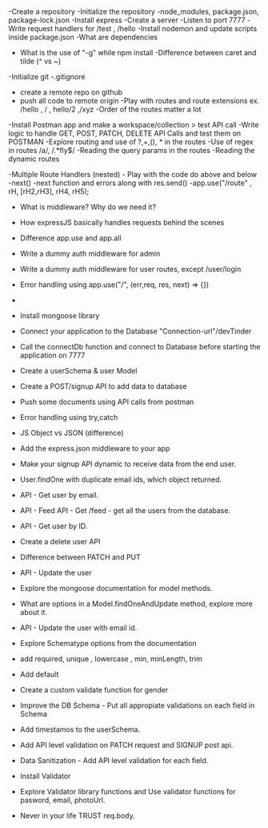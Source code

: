 -Create a repository
-Initialize the repository
-node_modules, package.json, package-lock.json
-Install express
-Create a server
-Listen to port 7777
-Write request handlers for /test , /hello
-Install nodemon and update scripts inside package.json
-What are dependencies
- What is the use of "-g" while npm install
-Difference between caret and tilde (^ vs ~)

-Initialize git
-.gitignore
- create a remote repo on github 
- push all code to remote origin
-Play with routes and route extensions ex. /hello , / , hello/2 ,/xyz
-Order of the routes matter a lot

-Install Postman app and  make a workspace/collection > test API call
-Write logic to handle GET, POST, PATCH, DELETE API Calls and test them on POSTMAN
-Explore routing and use of ?,+,(), * in the routes
-Use of regex in routes /a/, /.*fly$/
-Reading the query params in the routes
-Reading the dynamic routes

-Multiple Route Handlers (nested) - Play with the code do above and below 
-next()
-next function and errors along with res.send()
-app.use("/route" , rH, [rH2,rH3], rH4, rH5);
- What is middleware? Why do we need it?
- How expressJS basically handles requests behind the scenes
- Difference app.use and app.all
- Write a dummy auth middleware for admin
- Write a dummy auth middleware for user routes, except /user/login
- Error handling using app.use("/", (err,req, res, next) => {})

-   
- Install mongoose library
- Connect your application to the Database "Connection-url"/devTinder
- Call the connectDb function and connect to Database before starting the application on 7777
- Create a userSchema & user Model
- Create a POST/signup API to add data to database
- Push some documents using API calls from postman
- Error handling using try,catch

- JS Object  vs JSON (difference)
- Add the express.json middleware to your app
- Make your signup API dynamic to receive data from the end user.
- User.findOne with duplicate email ids, which object returned.
- API - Get user by email.

- API - Feed API - Get /feed - get all the users from the database.
- API - Get user by ID.
- Create a delete user API
- Difference between PATCH and PUT
- API - Update the user
- Explore the mongoose documentation for model methods.
- What are options in a Model.findOneAndUpdate method, explore more about it.
- API - Update the user with email id.

- Explore Schematype options from the documentation
- add required, unique , lowercase , min, minLength, trim 
- Add default
- Create a custom validate function for gender
- Improve the DB Schema - Put all appropiate validations on each field in Schema
- Add timestamos to the userSchema.
- Add API level validation on PATCH request and SIGNUP post api.
- Data Sanitization - Add API level validation for each field.
- Install Validator
- Explore Validator library functions and Use validator functions for pasword, email, photoUrl.
- Never in your life TRUST req.body.
